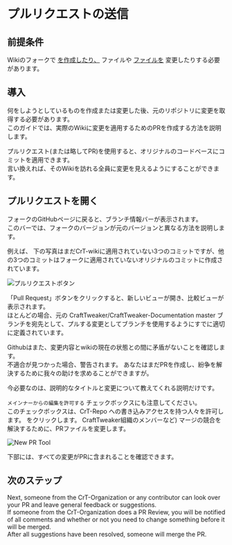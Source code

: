 # プルリクエストの送信

## 前提条件

Wikiのフォークで [を作成したり、](/Contribute/OnlineEditor_Create) ファイルや [ファイルを](/Contribute/OnlineEditor_Edit) 変更したりする必要があります。

## 導入

何をしようとしているものを作成または変更した後、元のリポジトリに変更を取得する必要があります。  
このガイドでは、実際のWikiに変更を適用するためのPRを作成する方法を説明します。

プルリクエスト(または略してPR)を使用すると、オリジナルのコードベースにコミットを適用できます。  
言い換えれば、そのWikiを訪れる全員に変更を見えるようにすることができます。

## プルリクエストを開く

フォークのGitHubページに戻ると、ブランチ情報バーが表示されます。  
このバーでは、フォークのバージョンが元のバージョンと異なる方法を説明します。

例えば、 下の写真はまだCrT-wikiに適用されていない3つのコミットですが、他の3つのコミットはフォークに適用されていないオリジナルのコミットに作成されています。

![プルリクエストボタン](/Contribute/assets/PullRequest_Compare_PullRequestButton.png)

「Pull Request」ボタンをクリックすると、新しいビューが開き、比較ビューが表示されます。  
ほとんどの場合、元の CraftTweaker/CraftTweaker-Documentation master ブランチを宛先として、プルする変更としてブランチを使用するようにすでに適切に定義されています。

Githubはまた、変更内容とwikiの現在の状態との間に矛盾がないことを確認します。  
不適合が見つかった場合、警告されます。 あなたはまだPRを作成し、紛争を解決するために我々の助けを求めることができますが。

今必要なのは、説明的なタイトルと変更について教えてくれる説明だけです。

`メインナーからの編集を許可する` チェックボックスにも注意してください。  
このチェックボックスは、CrT-Repo への書き込みアクセスを持つ人々を許可します。 をクリックします。 CraftTweaker組織のメンバーなど) マージの競合を解決するために、PRファイルを変更します。

![New PR Tool](/Contribute/assets/PullRequest_Create.png)

下部には、すべての変更がPRに含まれることを確認できます。

## 次のステップ

Next, someone from the CrT-Organization or any contributor can look over your PR and leave general feedback or suggestions.  
If someone from the CrT-Organization does a PR Review, you will be notified of all comments and whether or not you need to change something before it will be merged.  
After all suggestions have been resolved, someone will merge the PR.